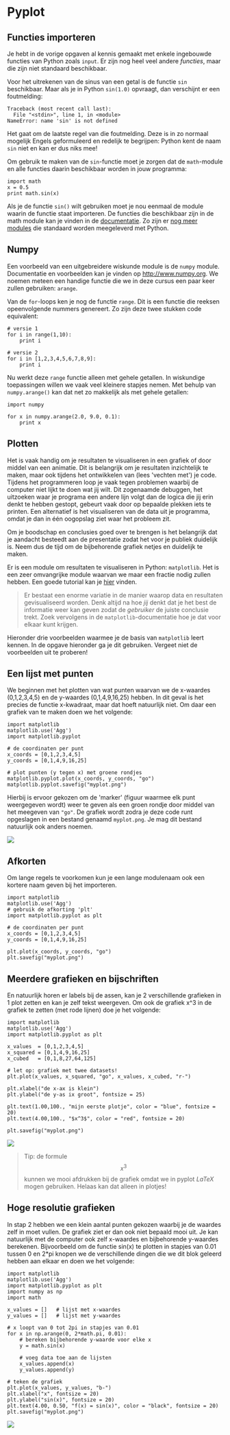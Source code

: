 # Pyplot

## Functies importeren

Je hebt in de vorige opgaven al kennis gemaakt met enkele ingebouwde functies van Python zoals `input`. Er zijn nog heel veel andere *functies*, maar die zijn niet standaard beschikbaar.

Voor het uitrekenen van de sinus van een getal is de functie `sin` beschikbaar. Maar als je in Python `sin(1.0)` opvraagt, dan verschijnt er een foutmelding:


    Traceback (most recent call last):
      File "<stdin>", line 1, in <module>
    NameError: name 'sin' is not defined


Het gaat om de laatste regel van die foutmelding. Deze is in zo normaal mogelijk Engels geformuleerd en redelijk te begrijpen: Python kent de naam `sin` niet en kan er dus niks mee!

Om gebruik te maken van de `sin`-functie moet je zorgen dat de `math`-module en alle functies daarin beschikbaar worden in jouw programma:


    import math
    x = 0.5
    print math.sin(x)


Als je de functie `sin()` wilt gebruiken moet je nou eenmaal de module waarin de functie staat importeren. De functies die beschikbaar zijn in de math module kan je vinden in de [documentatie](https://docs.python.org/2/library/math.html). Zo zijn er [nog meer modules](https://docs.python.org/2/library/) die standaard worden meegeleverd met Python.

## Numpy

Een voorbeeld van een uitgebreidere wiskunde module is de `numpy` module. Documentatie en voorbeelden kan je vinden op <http://www.numpy.org>. We noemen meteen een handige functie die we in deze cursus een paar keer zullen gebruiken: `arange`.

Van de `for`-loops ken je nog de functie `range`. Dit is een functie die reeksen opeenvolgende nummers genereert. Zo zijn deze twee stukken code equivalent:


    # versie 1
    for i in range(1,10):
        print i

    # versie 2
    for i in [1,2,3,4,5,6,7,8,9]:
        print i


Nu werkt deze `range` functie alleen met gehele getallen. In wiskundige toepassingen willen we vaak veel kleinere stapjes nemen. Met behulp van `numpy.arange()` kan dat net zo makkelijk als met gehele getallen:


    import numpy

    for x in numpy.arange(2.0, 9.0, 0.1):
        print x


## Plotten

Het is vaak handig om je resultaten te visualiseren in een grafiek of door middel van een animatie. Dit is belangrijk om je resultaten inzichtelijk te maken, maar ook tijdens het ontwikkelen van (lees 'vechten met') je code. Tijdens het programmeren loop je vaak tegen problemen waarbij de computer niet lijkt te doen wat jij wilt. Dit zogenaamde debuggen, het uitzoeken waar je programa een andere lijn volgt dan de logica die jij erin denkt te hebben gestopt, gebeurt vaak door op bepaalde plekken iets te printen. Een alternatief is het visualiseren van de data uit je programma, omdat je dan in één oogopslag ziet waar het probleem zit.

Om je boodschap en conclusies goed over te brengen is het belangrijk dat je aandacht besteedt aan de presentatie zodat het voor je publiek duidelijk is. Neem dus de tijd om de bijbehorende grafiek netjes en duidelijk te maken.

Er is een module om resultaten te visualiseren in Python: `matplotlib`. Het is een zeer omvangrijke module waarvan we maar een fractie nodig zullen hebben. Een goede tutorial kan je [hier](http://matplotlib.org/users/pyplot_tutorial.html) vinden.

> Er bestaat een enorme variatie in de manier waarop data en resultaten gevisualiseerd worden. Denk altijd na hoe *jij* denkt dat je het best de informatie weer kan geven zodat de *gebruiker* de juiste conclusie trekt. Zoek vervolgens in de `matplotlib`-documentatie hoe je dat voor elkaar kunt krijgen.

Hieronder drie voorbeelden waarmee je de basis van `matplotlib` leert kennen. In de opgave hieronder ga je dit gebruiken. Vergeet niet de voorbeelden uit te proberen!

## Een lijst met punten

We beginnen met het plotten van wat punten waarvan we de x-waardes (0,1,2,3,4,5) en de y-waardes (0,1,4,9,16,25) hebben. In dit geval is het precies de functie x-kwadraat, maar dat hoeft natuurlijk niet. Om daar een grafiek van te maken doen we het volgende:

    import matplotlib
    matplotlib.use('Agg')
    import matplotlib.pyplot

    # de coordinaten per punt
    x_coords = [0,1,2,3,4,5]
    y_coords = [0,1,4,9,16,25]

    # plot punten (y tegen x) met groene rondjes
    matplotlib.pyplot.plot(x_coords, y_coords, "go")
    matplotlib.pyplot.savefig("myplot.png")


Hierbij is ervoor gekozen om de 'marker' (figuur waarmee elk punt weergegeven wordt) weer te geven als een groen rondje door middel van het meegeven van `"go"`. De grafiek wordt zodra je deze code runt opgeslagen in een bestand genaamd `myplot.png`. Je mag dit bestand natuurlijk ook anders noemen.

![](plotje1.png)

## Afkorten

Om lange regels te voorkomen kun je een lange modulenaam ook een kortere naam geven bij het importeren.


    import matplotlib
    matplotlib.use('Agg')
    # gebruik de afkorting 'plt'
    import matplotlib.pyplot as plt

    # de coordinaten per punt
    x_coords = [0,1,2,3,4,5]
    y_coords = [0,1,4,9,16,25]

    plt.plot(x_coords, y_coords, "go")
    plt.savefig("myplot.png")


## Meerdere grafieken en bijschriften

En natuurlijk horen er labels bij de assen, kan je 2 verschillende grafieken in 1 plot zetten en kan je zelf tekst weergeven. Om ook de grafiek x^3 in de grafiek te zetten (met rode lijnen) doe je het volgende:

    import matplotlib
    matplotlib.use('Agg')
    import matplotlib.pyplot as plt

    x_values  = [0,1,2,3,4,5]
    x_squared = [0,1,4,9,16,25]
    x_cubed   = [0,1,8,27,64,125]

    # let op: grafiek met twee datasets!
    plt.plot(x_values, x_squared, "go", x_values, x_cubed, "r-")

    plt.xlabel("de x-ax is klein")
    plt.ylabel("de y-as ix groot", fontsize = 25)

    plt.text(1.00,100., "mijn eerste plotje", color = "blue", fontsize = 20)
    plt.text(4.00,100., "$x^3$", color = "red", fontsize = 20)

    plt.savefig("myplot.png")


![](plotje2.png)

> Tip: de formule $$x^3$$ kunnen we mooi afdrukken bij de grafiek omdat we in pyplot *LaTeX* mogen gebruiken. Helaas kan dat alleen in plotjes!

## Hoge resolutie grafieken

In stap 2 hebben we een klein aantal punten gekozen waarbij je de waardes zelf in moet vullen. De grafiek ziet er dan ook niet bepaald mooi uit. Je kan natuurlijk met de computer ook zelf x-waardes en bijbehorende y-waardes berekenen. Bijvoorbeeld om de functie sin(x) te plotten in stapjes van 0.01 tussen 0 en 2*pi knopen we de verschillende dingen die we dit blok geleerd hebben aan elkaar en doen we het volgende:


    import matplotlib
    matplotlib.use('Agg')
    import matplotlib.pyplot as plt
    import numpy as np
    import math

    x_values = []   # lijst met x-waardes
    y_values = []   # lijst met y-waardes

    # x loopt van 0 tot 2pi in stapjes van 0.01
    for x in np.arange(0, 2*math.pi, 0.01):
        # bereken bijbehorende y-waarde voor elke x
        y = math.sin(x)
        
        # voeg data toe aan de lijsten
        x_values.append(x)
        y_values.append(y)

    # teken de grafiek
    plt.plot(x_values, y_values, "b-")
    plt.xlabel("x", fontsize = 20)
    plt.ylabel("sin(x)", fontsize = 20)
    plt.text(4.00, 0.50, "f(x) = sin(x)", color = "black", fontsize = 20)
    plt.savefig("myplot.png")


![](plotje3.png)

